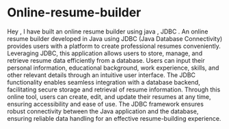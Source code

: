 # Online-resume-builder
Hey , I have built an online resume builder using java , JDBC .
An online resume builder developed in Java using JDBC (Java Database Connectivity) provides users with a platform to create professional resumes conveniently. Leveraging JDBC, this application allows users to store, manage, and retrieve resume data efficiently from a database. Users can input their personal information, educational background, work experience, skills, and other relevant details through an intuitive user interface. The JDBC functionality enables seamless integration with a database backend, facilitating secure storage and retrieval of resume information. Through this online tool, users can create, edit, and update their resumes at any time, ensuring accessibility and ease of use. The JDBC framework ensures robust connectivity between the Java application and the database, ensuring reliable data handling for an effective resume-building experience.
